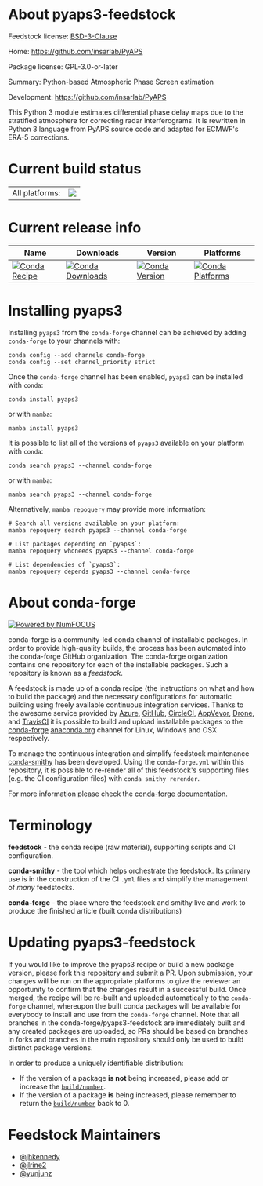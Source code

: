About pyaps3-feedstock
======================

Feedstock license: [BSD-3-Clause](https://github.com/conda-forge/pyaps3-feedstock/blob/main/LICENSE.txt)

Home: https://github.com/insarlab/PyAPS

Package license: GPL-3.0-or-later

Summary: Python-based Atmospheric Phase Screen estimation

Development: https://github.com/insarlab/PyAPS

This Python 3 module estimates differential phase delay maps due to the
stratified atmosphere for correcting radar interferograms. It is rewritten
in Python 3 language from PyAPS source code and adapted for ECMWF's
ERA-5 corrections.


Current build status
====================


<table><tr><td>All platforms:</td>
    <td>
      <a href="https://dev.azure.com/conda-forge/feedstock-builds/_build/latest?definitionId=13831&branchName=main">
        <img src="https://dev.azure.com/conda-forge/feedstock-builds/_apis/build/status/pyaps3-feedstock?branchName=main">
      </a>
    </td>
  </tr>
</table>

Current release info
====================

| Name | Downloads | Version | Platforms |
| --- | --- | --- | --- |
| [![Conda Recipe](https://img.shields.io/badge/recipe-pyaps3-green.svg)](https://anaconda.org/conda-forge/pyaps3) | [![Conda Downloads](https://img.shields.io/conda/dn/conda-forge/pyaps3.svg)](https://anaconda.org/conda-forge/pyaps3) | [![Conda Version](https://img.shields.io/conda/vn/conda-forge/pyaps3.svg)](https://anaconda.org/conda-forge/pyaps3) | [![Conda Platforms](https://img.shields.io/conda/pn/conda-forge/pyaps3.svg)](https://anaconda.org/conda-forge/pyaps3) |

Installing pyaps3
=================

Installing `pyaps3` from the `conda-forge` channel can be achieved by adding `conda-forge` to your channels with:

```
conda config --add channels conda-forge
conda config --set channel_priority strict
```

Once the `conda-forge` channel has been enabled, `pyaps3` can be installed with `conda`:

```
conda install pyaps3
```

or with `mamba`:

```
mamba install pyaps3
```

It is possible to list all of the versions of `pyaps3` available on your platform with `conda`:

```
conda search pyaps3 --channel conda-forge
```

or with `mamba`:

```
mamba search pyaps3 --channel conda-forge
```

Alternatively, `mamba repoquery` may provide more information:

```
# Search all versions available on your platform:
mamba repoquery search pyaps3 --channel conda-forge

# List packages depending on `pyaps3`:
mamba repoquery whoneeds pyaps3 --channel conda-forge

# List dependencies of `pyaps3`:
mamba repoquery depends pyaps3 --channel conda-forge
```


About conda-forge
=================

[![Powered by
NumFOCUS](https://img.shields.io/badge/powered%20by-NumFOCUS-orange.svg?style=flat&colorA=E1523D&colorB=007D8A)](https://numfocus.org)

conda-forge is a community-led conda channel of installable packages.
In order to provide high-quality builds, the process has been automated into the
conda-forge GitHub organization. The conda-forge organization contains one repository
for each of the installable packages. Such a repository is known as a *feedstock*.

A feedstock is made up of a conda recipe (the instructions on what and how to build
the package) and the necessary configurations for automatic building using freely
available continuous integration services. Thanks to the awesome service provided by
[Azure](https://azure.microsoft.com/en-us/services/devops/), [GitHub](https://github.com/),
[CircleCI](https://circleci.com/), [AppVeyor](https://www.appveyor.com/),
[Drone](https://cloud.drone.io/welcome), and [TravisCI](https://travis-ci.com/)
it is possible to build and upload installable packages to the
[conda-forge](https://anaconda.org/conda-forge) [anaconda.org](https://anaconda.org/)
channel for Linux, Windows and OSX respectively.

To manage the continuous integration and simplify feedstock maintenance
[conda-smithy](https://github.com/conda-forge/conda-smithy) has been developed.
Using the ``conda-forge.yml`` within this repository, it is possible to re-render all of
this feedstock's supporting files (e.g. the CI configuration files) with ``conda smithy rerender``.

For more information please check the [conda-forge documentation](https://conda-forge.org/docs/).

Terminology
===========

**feedstock** - the conda recipe (raw material), supporting scripts and CI configuration.

**conda-smithy** - the tool which helps orchestrate the feedstock.
                   Its primary use is in the construction of the CI ``.yml`` files
                   and simplify the management of *many* feedstocks.

**conda-forge** - the place where the feedstock and smithy live and work to
                  produce the finished article (built conda distributions)


Updating pyaps3-feedstock
=========================

If you would like to improve the pyaps3 recipe or build a new
package version, please fork this repository and submit a PR. Upon submission,
your changes will be run on the appropriate platforms to give the reviewer an
opportunity to confirm that the changes result in a successful build. Once
merged, the recipe will be re-built and uploaded automatically to the
`conda-forge` channel, whereupon the built conda packages will be available for
everybody to install and use from the `conda-forge` channel.
Note that all branches in the conda-forge/pyaps3-feedstock are
immediately built and any created packages are uploaded, so PRs should be based
on branches in forks and branches in the main repository should only be used to
build distinct package versions.

In order to produce a uniquely identifiable distribution:
 * If the version of a package **is not** being increased, please add or increase
   the [``build/number``](https://docs.conda.io/projects/conda-build/en/latest/resources/define-metadata.html#build-number-and-string).
 * If the version of a package **is** being increased, please remember to return
   the [``build/number``](https://docs.conda.io/projects/conda-build/en/latest/resources/define-metadata.html#build-number-and-string)
   back to 0.

Feedstock Maintainers
=====================

* [@jhkennedy](https://github.com/jhkennedy/)
* [@jlrine2](https://github.com/jlrine2/)
* [@yunjunz](https://github.com/yunjunz/)

